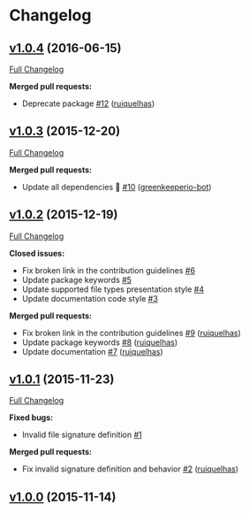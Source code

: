 # Changelog

## [v1.0.4](https://github.com/ruiquelhas/magik/tree/v1.0.4) (2016-06-15)
[Full Changelog](https://github.com/ruiquelhas/magik/compare/v1.0.3...v1.0.4)

**Merged pull requests:**

- Deprecate package [\#12](https://github.com/ruiquelhas/magik/pull/12) ([ruiquelhas](https://github.com/ruiquelhas))

## [v1.0.3](https://github.com/ruiquelhas/magik/tree/v1.0.3) (2015-12-20)
[Full Changelog](https://github.com/ruiquelhas/magik/compare/v1.0.2...v1.0.3)

**Merged pull requests:**

- Update all dependencies 🌴 [\#10](https://github.com/ruiquelhas/magik/pull/10) ([greenkeeperio-bot](https://github.com/greenkeeperio-bot))

## [v1.0.2](https://github.com/ruiquelhas/magik/tree/v1.0.2) (2015-12-19)
[Full Changelog](https://github.com/ruiquelhas/magik/compare/v1.0.1...v1.0.2)

**Closed issues:**

- Fix broken link in the contribution guidelines [\#6](https://github.com/ruiquelhas/magik/issues/6)
- Update package keywords [\#5](https://github.com/ruiquelhas/magik/issues/5)
- Update supported file types presentation style [\#4](https://github.com/ruiquelhas/magik/issues/4)
- Update documentation code style  [\#3](https://github.com/ruiquelhas/magik/issues/3)

**Merged pull requests:**

- Fix broken link in the contribution guidelines [\#9](https://github.com/ruiquelhas/magik/pull/9) ([ruiquelhas](https://github.com/ruiquelhas))
- Update package keywords [\#8](https://github.com/ruiquelhas/magik/pull/8) ([ruiquelhas](https://github.com/ruiquelhas))
- Update documentation [\#7](https://github.com/ruiquelhas/magik/pull/7) ([ruiquelhas](https://github.com/ruiquelhas))

## [v1.0.1](https://github.com/ruiquelhas/magik/tree/v1.0.1) (2015-11-23)
[Full Changelog](https://github.com/ruiquelhas/magik/compare/v1.0.0...v1.0.1)

**Fixed bugs:**

- Invalid file signature definition [\#1](https://github.com/ruiquelhas/magik/issues/1)

**Merged pull requests:**

- Fix invalid signature definition and behavior [\#2](https://github.com/ruiquelhas/magik/pull/2) ([ruiquelhas](https://github.com/ruiquelhas))

## [v1.0.0](https://github.com/ruiquelhas/magik/tree/v1.0.0) (2015-11-14)
